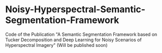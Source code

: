 # Noisy-Hyperspectral-Semantic-Segmentation-Framework
Code of the Publication "A Semantic Segmentation Framework based on Tucker Decomposition and Deep Learning for Noisy Scenarios of Hyperspectral Imagery" (Will be published soon)
